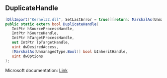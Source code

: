 ## DuplicateHandle

```csharp
[DllImport("Kernel32.dll", SetLastError = true)][return: MarshalAs(UnmanagedType.Bool)]
public static extern bool DuplicateHandle(
   IntPtr hSourceProcessHandle,
   IntPtr hSourceHandle,
   IntPtr hTargetProcessHandle,
   out IntPtr lpTargetHandle,
   uint dwDesiredAccess,
   [MarshalAs(UnmanagedType.Bool)] bool bInheritHandle,
   uint dwOptions
);
```

Microsoft documentation: [Link](https://docs.microsoft.com/en-us/windows/win32/api/handleapi/nf-handleapi-duplicatehandle)

